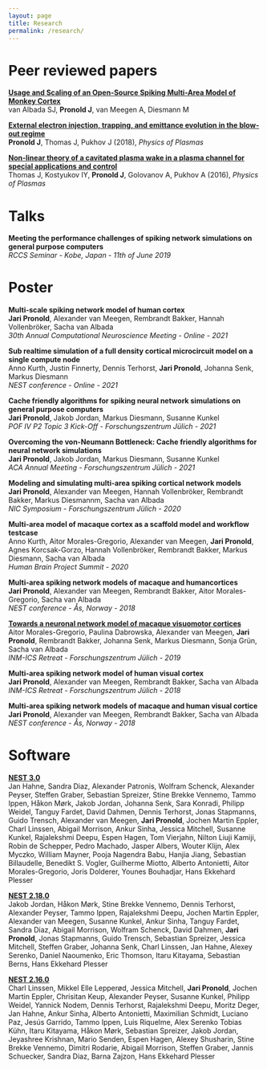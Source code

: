 ```yaml
---
layout: page
title: Research
permalink: /research/
---
```


# Peer reviewed papers
[__Usage and Scaling of an Open-Source Spiking Multi-Area Model of Monkey Cortex__](https://link.springer.com/chapter/10.1007/978-3-030-82427-3_4)  
van Albada SJ, __Pronold J__, van Meegen A, Diesmann M

[__External electron injection, trapping, and emittance evolution in the blow-out regime__](https://doi.org/10.1063/1.5045355)  
__Pronold J__, Thomas J, Pukhov J (2018), _Physics of Plasmas_


[__Non-linear theory of a cavitated plasma wake in a plasma channel for special applications and control__](https://doi.org/10.1063/1.4948712)  
Thomas J, Kostyukov IY, __Pronold J__, Golovanov A, Pukhov A (2016), _Physics of Plasmas_

# Talks
__Meeting the performance challenges of spiking network simulations on general purpose computers__  
_RCCS Seminar - Kobe, Japan - 11th of June 2019_

# Poster

__Multi-scale spiking network model of human cortex__  
__Jari Pronold__, Alexander van Meegen, Rembrandt Bakker, Hannah Vollenbröker, Sacha van Albada  
_30th Annual Computational Neuroscience Meeting - Online - 2021_

__Sub realtime simulation of a full density cortical microcircuit model on a single compute node__  
Anno Kurth, Justin Finnerty, Dennis Terhorst, __Jari Pronold__, Johanna Senk, Markus Diesmann  
_NEST conference - Online - 2021_

__Cache friendly algorithms for spiking neural network simulations on general purpose computers__  
__Jari Pronold__, Jakob Jordan, Markus Diesmann, Susanne Kunkel  
_POF IV P2 Topic 3 Kick-Off - Forschungszentrum Jülich - 2021_

__Overcoming the von-Neumann Bottleneck: Cache friendly algorithms for neural network simulations__  
__Jari Pronold__, Jakob Jordan, Markus Diesmann, Susanne Kunkel  
_ACA Annual Meeting - Forschungszentrum Jülich - 2021_

__Modeling and simulating multi-area spiking cortical network models__  
__Jari Pronold__, Alexander van Meegen, Hannah Vollenbröker, Rembrandt Bakker, Markus Diesmannm, Sacha van Albada  
_NIC Symposium - Forschungszentrum Jülich - 2020_

__Multi-area model of macaque cortex as a scaffold model and workflow testcase__  
Anno Kurth, Aitor Morales-Gregorio, Alexander van Meegen, __Jari Pronold__, Agnes Korcsak-Gorzo, Hannah Vollenbröker, Rembrandt Bakker, Markus Diesmann, Sacha van Albada  
_Human Brain Project Summit - 2020_

__Multi-area spiking network models of macaque and humancortices__  
__Jari Pronold__, Alexander van Meegen, Rembrandt Bakker, Aitor Morales-Gregorio, Sacha van Albada  
_NEST conference - Ås, Norway - 2018_

[__Towards a neuronal network model of macaque visuomotor cortices__](http://juser.fz-juelich.de/record/863481/files/P-90__Aitor_Morales-Gregorio__Towards_a_neuronal_network_model_of_macaque_visuomotor_cortices%20.pdf?version=1)  
Aitor Morales-Gregorio, Paulina Dabrowska, Alexander van Meegen, __Jari Pronold__, Rembrandt Bakker, Johanna Senk, Markus Diesmann, Sonja Grün, Sacha van Albada  
_INM-ICS Retreat - Forschungszentrum Jülich - 2019_

__Multi-area spiking network model of human visual cortex__  
__Jari Pronold__, Alexander van Meegen, Rembrandt Bakker, Sacha van Albada  
_INM-ICS Retreat - Forschungszentrum Jülich - 2018_

__Multi-area spiking network models of macaque and human visual cortice__  
__Jari Pronold__, Alexander van Meegen, Rembrandt Bakker, Sacha van Albada  
_NEST conference - Ås, Norway - 2018_

# Software
[__NEST 3.0__](https://zenodo.org/record/4739103)  
Jan Hahne, Sandra Diaz, Alexander Patronis, Wolfram Schenck, Alexander Peyser, Steffen Graber, Sebastian Spreizer, Stine Brekke Vennemo, Tammo Ippen, Håkon Mørk, Jakob Jordan, Johanna Senk, Sara Konradi, Philipp Weidel, Tanguy Fardet, David Dahmen, Dennis Terhorst, Jonas Stapmanns, Guido Trensch, Alexander van Meegen, __Jari Pronold__, Jochen Martin Eppler, Charl Linssen, Abigail Morrison, Ankur Sinha, Jessica Mitchell, Susanne Kunkel, Rajalekshmi Deepu, Espen Hagen, Tom Vierjahn, Nilton Liuji Kamiji, Robin de Schepper, Pedro Machado, Jasper Albers, Wouter Klijn, Alex Myczko, William Mayner, Pooja Nagendra Babu, Hanjia Jiang, Sebastian Billaudelle, Benedikt S. Vogler, Guilherme Miotto, Alberto Antonietti, Aitor Morales-Gregorio, Joris Dolderer, Younes Bouhadjar, Hans Ekkehard Plesser

[__NEST 2.18.0__](https://zenodo.org/record/2605422 )  
Jakob Jordan, Håkon Mørk, Stine Brekke Vennemo, Dennis Terhorst, Alexander Peyser, Tammo Ippen, Rajalekshmi Deepu, Jochen Martin Eppler, Alexander van Meegen, Susanne Kunkel, Ankur Sinha, Tanguy Fardet, Sandra Diaz, Abigail Morrison, Wolfram Schenck, David Dahmen, __Jari Pronold__, Jonas Stapmanns, Guido Trensch, Sebastian Spreizer, Jessica Mitchell, Steffen Graber, Johanna Senk, Charl Linssen, Jan Hahne, Alexey Serenko, Daniel Naoumenko, Eric Thomson, Itaru Kitayama, Sebastian Berns, Hans Ekkehard Plesser

[__NEST 2.16.0__](https://zenodo.org/record/1400175)  
Charl Linssen, Mikkel Elle Lepperød, Jessica Mitchell, __Jari Pronold__, Jochen Martin Eppler, Chrisitan Keup, Alexander Peyser, Susanne Kunkel, Philipp Weidel, Yannick Nodem, Dennis Terhorst, Rajalekshmi Deepu, Moritz Deger, Jan Hahne, Ankur Sinha, Alberto Antonietti, Maximilian Schmidt, Luciano Paz, Jesús Garrido, Tammo Ippen, Luis Riquelme, Alex Serenko Tobias Kühn, Itaru Kitayama, Håkon Mørk, Sebastian Spreizer, Jakob Jordan, Jeyashree Krishnan, Mario Senden, Espen Hagen, Alexey Shusharin, Stine Brekke Vennemo, Dimitri Rodarie, Abigail Morrison, Steffen Graber, Jannis Schuecker, Sandra Diaz, Barna Zajzon, Hans Ekkehard Plesser
